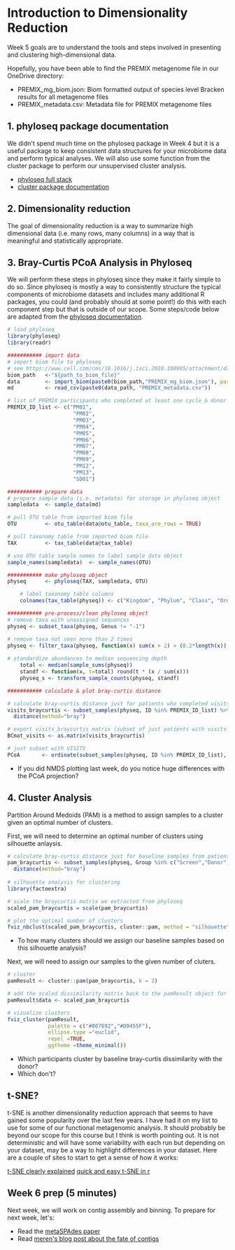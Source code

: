 # Introduction to Dimensionality Reduction

Week 5 goals are to understand the tools and steps involved in presenting and clustering high-dimensional data.

Hopefully, you have been able to find the PREMIX metagenome file in our OneDrive directory:

- PREMIX_mg_biom.json: Biom formatted output of species level Bracken results for all metagenome files
- PREMIX_metadata.csv: Metadata file for PREMIX metagenome files

## 1. phyloseq package documentation

We didn't spend much time on the phyloseq package in Week 4 but it is a useful package to keep consistent data structures for your microbiome data and perform typical analyses. We will also use some function from the cluster package to perform our unsupervised cluster analysis.

- [phyloseq full stack](https://f1000research.com/articles/5-1492/v1)
- [cluster package documentation](https://cran.r-project.org/web/packages/cluster/cluster.pdf)

## 2. Dimensionality reduction

The goal of dimensionality reduction is a way to summarize high dimensional data (i.e. many rows, many columns) in a way that is meaningful and statistically appropriate.

## 3. Bray-Curtis PCoA Analysis in Phyloseq

We will perform these steps in phyloseq since they make it fairly simple to do so. Since phyloseq is mostly a way to consistently structure the typical components of microbiome datasets and includes many additional R packages, you could (and probably should at some point!) do this with each component step but that is outside of our scope. Some steps/code below are adapted from the [phyloseq documentation](https://joey711.github.io/phyloseq/plot_ordination-examples.html).

``` r
# load phyloseq
library(phyloseq)
library(readr)

########### import data
# import biom file to phyloseq
# see https://www.cell.com/cms/10.1016/j.isci.2020.100905/attachment/d3d5d291-4f11-4ecf-af92-558af5d1f474/mmc7
biom_path   <-"${path_to_biom_file}"
data        <- import_biom(paste0(biom_path,"PREMIX_mg_biom.json"), parseFunction=parse_taxonomy_default)
md          <- read_csv(paste0(data_path, "PREMIX_metadata.csv"))

# list of PREMIX participants who completed at least one cycle & donor
PREMIX_ID_list <- c("PM01",
                     "PM02",
                     "PM03",
                     "PM04",
                     "PM05",
                     "PM06",
                     "PM07",
                     "PM08",
                     "PM09",
                     "PM12",
                     "PM13",
                     "SD01")
```

``` r
########### prepare data
# prepare sample data (i.e. metadata) for storage in phyloseq object
sampledata  <- sample_data(md)

# pull OTU table from imported biom file
OTU         <- otu_table(data@otu_table, taxa_are_rows = TRUE)

# pull taxonomy table from imported biom file
TAX         <- tax_table(data@tax_table)

# use OTU table sample names to label sample data object
sample_names(sampledata)  <- sample_names(OTU)
```

``` r
########### make phyloseq object
physeq      <- phyloseq(TAX, sampledata, OTU)

    # label taxonomy table columns
    colnames(tax_table(physeq)) <- c("Kingdom", "Phylum", "Class", "Order", "Family", "Genus", "Species")
```

``` r
########### pre-process/clean phyloseq object
# remove taxa with unassigned sequences
physeq <- subset_taxa(physeq, Genus != "-1")

# remove taxa not seen more than 2 times
physeq <- filter_taxa(physeq, function(x) sum(x > 2) > (0.2*length(x)), TRUE)
  
# standardize abundances to median sequencing depth
    total <- median(sample_sums(physeq))
    standf <- function(x, t=total) round(t * (x / sum(x)))
    physeq_s <- transform_sample_counts(physeq, standf)
```

``` r
########### calculate & plot bray-curtis distance

# calculate bray-curtis distance just for patients who completed visits/donor
visits_braycurtis <- subset_samples(physeq, ID %in% PREMIX_ID_list) %>% 
  distance(method="bray")

# export visits_braycurtis matrix (subset of just patients with visits & donor)
BCmat_visits <- as.matrix(visits_braycurtis)

# just subset with VISITS
PCoA       <- ordinate(subset_samples(physeq, ID %in% PREMIX_ID_list), method="PCoA", distance=p_braycurtis)
```
- If you did NMDS plotting last week, do you notice huge differences with the PCoA projection?

## 4. Cluster Analysis

Partition Around Medoids (PAM) is a method to assign samples to a cluster given an optimal number of clusters.

First, we will need to determine an optimal number of clusters using silhouette anlaysis.

``` r
# calculate bray-curtis distance just for baseline samples from patients who completed visits/donor
pam_braycurtis <- subset_samples(physeq, Group %in% c("Screen","Donor") & ID %in% PREMIX_ID_list) %>% 
  distance(method="bray")
  
# silhouette analysis for clustering
library(factoextra)

# scale the braycurtis matrix we extracted from phyloseq
scaled_pam_braycurtis = scale(pam_braycurtis)

# plot the optimal number of clusters
fviz_nbclust(scaled_pam_braycurtis, cluster::pam, method = "silhouette") + theme_minimal()
```
- To how many clusters should we assign our baseline samples based on this silhouette analysis?

Next, we will need to assign our samples to the given number of cluters.
``` r
# cluster 
pamResult <- cluster::pam(pam_braycurtis, k = 2)

# add the scaled dissimilarity matrix back to the pamResult object for the fviz_cluster function
pamResult$data <- scaled_pam_braycurtis

# vizualize clusters
fviz_cluster(pamResult, 
             palette = c("#007892","#D9455F"),
             ellipse.type ="euclid",
             repel =TRUE,
             ggtheme =theme_minimal())
```
- Which participants cluster by baseline bray-curtis dissimilarity with the donor? 
- Which don't?

## t-SNE?

t-SNE is another dimensionality reduction approach that seems to have gained some popularity over the last few years. I have had it on my list to use for some of our functional metagenomic analysis. It should probably be beyond our scope for this course but I think is worth pointing out. It is not deterministic and will have some variability with each run but depending on your dataset, may be a way to highlight differences in your dataset. Here are a couple of sites to start to get a sense of how it works:

[t-SNE clearly explained](https://towardsdatascience.com/t-sne-clearly-explained-d84c537f53a)
[quick and easy t-SNE in r](https://www.r-bloggers.com/2019/05/quick-and-easy-t-sne-analysis-in-r/)

## Week 6 prep (5 minutes)

Next week, we will work on contig assembly and binning. To prepare for next week, let's:

- Read the [metaSPAdes paper](https://pubmed.ncbi.nlm.nih.gov/28298430/) 
- Read [meren's blog post about the fate of contigs](https://merenlab.org/2020/01/02/visualizing-metagenomic-bins/)
